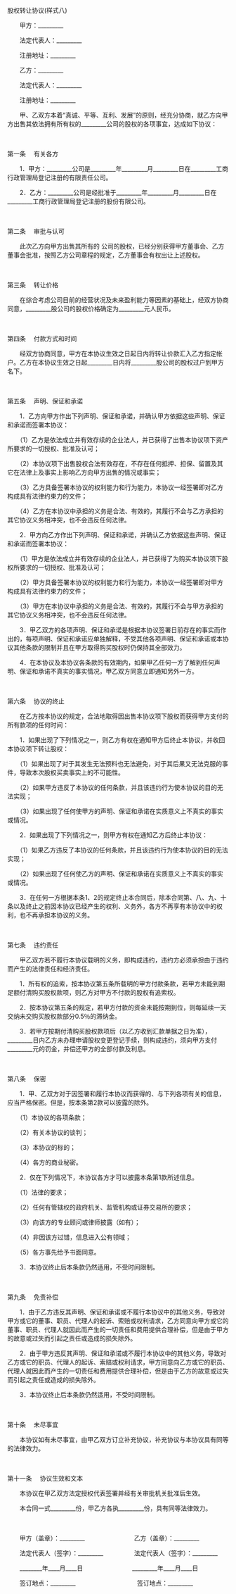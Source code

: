 



股权转让协议(样式八)



 

　　甲方：_________

　　法定代表人：_________

　　注册地址：_________　　

　　乙方：_________

　　法定代表人：_________

　　注册地址：_________　　

　　甲、乙双方本着“真诚、平等、互利、发展”的原则，经充分协商，就乙方向甲方出售其依法拥有所有权的_________公司的股权的各项事宜，达成如下协议：

　　

第一条
　有关各方

　　1．甲方：_________公司是_________年_________月_________日在_________工商行政管理局登记注册的有限责任公司。

　　2．乙方：_________公司是经批准于_________年_________月_________日在_________工商行政管理局登记注册的股份有限公司。

　　

第二条
　审批与认可

　　此次乙方向甲方出售其所有的 公司的股权，已经分别获得甲方董事会、乙方董事会批准，按照乙方公司章程的规定，乙方董事会有权出让上述股权。

　　

第三条
　转让价格

　　在综合考虑公司目前的经营状况及未来盈利能力等因素的基础上，经双方协商同意，_________股公司的股权价格确定为_________元人民币。

　　

第四条
　付款方式和时间

　　经双方协商同意，甲方在本协议生效之日起日内将转让价款汇入乙方指定帐户。乙方在本协议生效之日起_________日内将_________股公司的股权过户到甲方名下。

　　

第五条
　声明、保证和承诺

　　1．乙方向甲方作出下列声明、保证和承诺，并确认甲方依据这些声明、保证和承诺而签署本协议：

　　（1）乙方是依法成立并有效存续的企业法人，并已获得了出售本协议项下资产所要求的一切授权、批准及认可；

　　（2）本协议项下出售股权合法有效存在，不存在任何抵押、担保、留置及其它在法律上及事实上影响乙方向甲方出售的情况或事实；

　　（3）乙方具备签署本协议的权利能力和行为能力，本协议一经签署即对乙方构成具有法律约束力的文件；

　　（4）乙方在本协议中承担的义务是合法、有效的，其履行不会与乙方承担的其它协议义务相冲突，也不会违反任何法律。

　　2．甲方向乙方作出下列声明、保证和承诺，并确认乙方依据这些声明、保证和承诺而签署本协议：

　　（1）甲方是依法成立并有效存续的企业法人，并已获得了为购买本协议项下股权所要求的一切授权、批准及认可；

　　（2）甲方具备签署本协议的权利能力和行为能力，本协议一经签署即对甲方构成具有法律约束力的文件；

　　（3）甲方在本协议中承担的义务是合法、有效的，其履行不会与甲方承担的其它协议义务相冲突，也不会违反任何法律。

　　3．甲乙双方的各项声明、保证和承诺是根据本协议签署日前存在的事实而作出的，每项声明、保证和承诺应单独解释，不受其他各项声明、保证和承诺或本协议其他条款的限制并且在甲方取得购买股权时仍保持其全部效力。

　　4．在本协议及本协议各条款的有效期内，如果甲乙任何一方了解到任何声明、保证和承诺不真实的事实情况，甲乙双方同意立即通知另外一方。

　　

第六条
　协议的终止

　　在乙方按本协议的规定，合法地取得因出售本协议项下股权而获得甲方支付的所有款项的任何时间：

　　1．如果出现了下列情况之一，则乙方有权在通知甲方后终止本协议，并收回本协议项下转让股权：

　　（1）如果出现了对于其发生无法预料也无法避免，对于其后果又无法克服的事件，导致本次股权买卖事实上的不可能性。

　　（2）如果甲方违反了本协议的任何条款，并且该违约行为使本协议的目的无法实现；

　　（3）如果出现了任何使甲方的声明、保证和承诺在实质意义上不真实的事实或情况。

　　2．如果出现了下列情况之一，则甲方有权在通知乙方后终止本协议：

　　（1）如果乙方违反了本协议的任何条款，并且该违约行为使本协议的目的无法实现；

　　（2）如果出现了任何使乙方的声明、保证和承诺在实质意义上不真实的事实或情况。

　　3．在任何一方根据本条1、2的规定终止本合同后，除本合同第、八、九、十条以及终止之前因本协议已经产生的权利、义务外，各方不再享有本协议中的权利，也不再承担本协议的义务。

　　

第七条
　违约责任

　　甲乙双方若不履行本协议载明的义务，即构成违约，违约方必须承担由于违约而产生的法律责任和经济责任。

　　1．所有权的追索，按本协议第五条所载明的甲方付款条款，若甲方未能到期足额付清购买股权款项，则乙方对甲方不付款的股权有追索权。

　　2．按本协议第五条的规定，若甲方付款的资金未能按期到位，则每延续一天交纳未交购买股权款部分0.5％的滞纳金。

　　3．若甲方按期付清购买股权款项后（以乙方收到汇款单据之日为准），_________日内乙方未办理申请股权变更登记手续，则构成违约，须向甲方支付_________元的罚金，并偿还甲方的全部付款及利息。

　　

第八条
　保密

　　1．甲、乙双方对于因签署和履行本协议而获得的、与下列各项有关的信息，应当严格保密。但是，按本条第2款可以披露的除外。

　　（1）本协议的各项条款；

　　（2）有关本协议的谈判；

　　（3）本协议的标的；

　　（4）各方的商业秘密。

　　2．仅在下列情况下，本协议各方才可以披露本条第1款所述信息。

　　（1）法律的要求；

　　（2）任何有管辖权的政府机关、监管机构或证券交易所的要求；

　　（3）向该方的专业顾问或律师披露（如有）；

　　（4）非因该方过错，信息进入公有领域；

　　（5）各方事先给予书面同意。

　　3．本协议终止后本条款仍然适用，不受时间限制。

　　

第九条
　免责补偿

　　1．由于乙方违反其声明、保证和承诺或不履行本协议中的其他义务，导致对甲方或它的董事、职员、代理人的起诉、索赔或权利请求，乙方同意向甲方或它的董事、职员、代理人就因此而产生的一切责任和费用提供合理补偿，但是由于甲方的故意或过失而引起之责任或造成的损失除外。

　　2．由于甲方违反其声明、保证和承诺或不履行本协议中的其他义务，导致对乙方或它的职员、代理人的起诉、索赔或权利请求，甲方同意向乙方或它的职员、代理人就因此而产生的一切责任和费用提供合理补偿，但是由于乙方的故意或过失而引起之责任或造成的损失除外。

　　3．本协议终止后本条款仍然适用，不受时间限制。

　　

第十条
　未尽事宜

　　本协议如有未尽事宜，由甲乙双方订立补充协议，补充协议与本协议具有同等的法律效力。

　　

第十一条
　协议生效和文本

　　本协议在甲乙双方法定授权代表签署并经有关审批机关批准后生效。

　　本合同一式_________份，甲乙方各执_________份，具有同等法律效力。　

　　　

　　甲方（盖章）：_________　　　　　　　　乙方（盖章）：_________　　

　　法定代表人（签字）：_________　　　　　法定代表人（签字）：_________　　 

　　________年____月____日　　　　　　　　_________年____月____日　　

　　签订地点：_________　　　　　　　　　　签订地点：_________